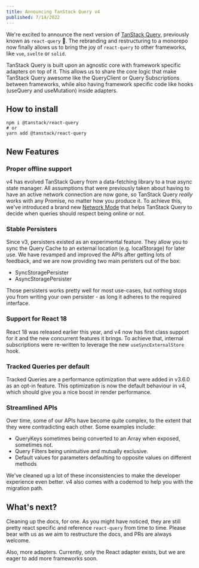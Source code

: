 ```yaml
---
title: Announcing TanStack Query v4
published: 7/14/2022
---
```


We're excited to announce the next version of [TanStack Query](../query/v4), previously known as `react-query` 🎉.
The rebranding and restructuring to a monorepo now finally allows us to bring the joy of `react-query` to other frameworks, like `vue`, `svelte` or `solid`.

TanStack Query is built upon an agnostic core with framework specific adapters on top of it. This allows us to share the core logic that make TanStack Query awesome like the QueryClient or Query Subscriptions between frameworks, while also having framework specific code like hooks (useQuery and useMutation) inside adapters.

## How to install

```
npm i @tanstack/react-query
# or
yarn add @tanstack/react-query
```

## New Features

### Proper offline support

v4 has evolved TanStack Query from a data-fetching library to a true async state manager. All assumptions that were previously taken about having to have an active network connection are now gone, so TanStack Query _really_ works with any Promise, no matter how you produce it.
To achieve this, we've introduced a brand new [Network Mode](https://tanstack.com/query/v4/docs/guides/network-mode) that helps TanStack Query to decide when queries should respect being online or not.

### Stable Persisters

Since v3, persisters existed as an experimental feature. They allow you to sync the Query Cache to an external location (e.g. localStorage) for later use. We have revamped and improved the APIs after getting lots of feedback, and we are now providing two main peristers out of the box:
- SyncStoragePersister
- AsyncStoragePersister

Those persisters works pretty well for most use-cases, but nothing stops you from writing your own persister - as long it adheres to the required interface.

### Support for React 18

React 18 was released earlier this year, and v4 now has first class support for it and the new concurrent features it brings. To achieve that, internal subscriptions were re-written to leverage the new `useSyncExternalStore` hook.

### Tracked Queries per default

Tracked Queries are a performance optimization that were added in v3.6.0 as an opt-in feature. This optimization is now the default behaviour in v4, which should give you a nice boost in render performance.

### Streamlined APIs

Over time, some of our APIs have become quite complex, to the extent that they were contradicting each other. Some examples include:
- QueryKeys sometimes being converted to an Array when exposed, sometimes not.
- Query Filters being unintuitive and mutually exclusive.
- Default values for parameters defaulting to opposite values on different methods

We've cleaned up a lot of these inconsistencies to make the developer experience even better. v4 also comes with a codemod to help you with the migration path. 

## What's next?

Cleaning up the docs, for one. As you might have noticed, they are still pretty react specific and reference `react-query` from time to time. Please bear with us as we aim to restructure the docs, and PRs are always welcome.

Also, more adapters. Currently, only the React adapter exists, but we are eager to add more frameworks soon.
